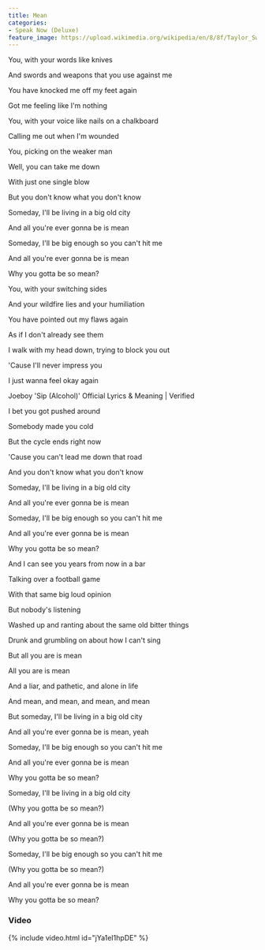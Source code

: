```yaml
---
title: Mean
categories:
- Speak Now (Deluxe)
feature_image: https://upload.wikimedia.org/wikipedia/en/8/8f/Taylor_Swift_-_Speak_Now_cover.png
--- 
```

You, with your words like knives

And swords and weapons that you use against me

You have knocked me off my feet again

Got me feeling like I'm nothing

You, with your voice like nails on a chalkboard

Calling me out when I'm wounded

You, picking on the weaker man

Well, you can take me down

With just one single blow

But you don't know what you don't know

Someday, I'll be living in a big old city

And all you're ever gonna be is mean

Someday, I'll be big enough so you can't hit me

And all you're ever gonna be is mean

Why you gotta be so mean?

You, with your switching sides

And your wildfire lies and your humiliation

You have pointed out my flaws again

As if I don't already see them

I walk with my head down, trying to block you out

'Cause I'll never impress you

I just wanna feel okay again

Joeboy 'Sip (Alcohol)' Official Lyrics & Meaning | Verified

I bet you got pushed around

Somebody made you cold

But the cycle ends right now

'Cause you can't lead me down that road

And you don't know what you don't know

Someday, I'll be living in a big old city

And all you're ever gonna be is mean

Someday, I'll be big enough so you can't hit me

And all you're ever gonna be is mean

Why you gotta be so mean?

And I can see you years from now in a bar

Talking over a football game

With that same big loud opinion

But nobody's listening

Washed up and ranting about the same old bitter things

Drunk and grumbling on about how I can't sing

But all you are is mean

All you are is mean

And a liar, and pathetic, and alone in life

And mean, and mean, and mean, and mean

But someday, I'll be living in a big old city

And all you're ever gonna be is mean, yeah

Someday, I'll be big enough so you can't hit me

And all you're ever gonna be is mean

Why you gotta be so mean?

Someday, I'll be living in a big old city

(Why you gotta be so mean?)

And all you're ever gonna be is mean

(Why you gotta be so mean?)

Someday, I'll be big enough so you can't hit me

(Why you gotta be so mean?)

And all you're ever gonna be is mean

Why you gotta be so mean?
### Video

{% include video.html id="jYa1eI1hpDE" %}

